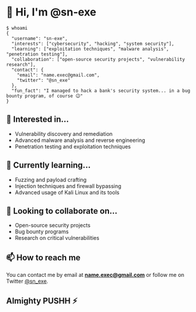 # 👋 Hi, I'm @sn-exe

```
$ whoami
{
  "username": "sn-exe",
  "interests": ["cybersecurity", "hacking", "system security"],
  "learning": ["exploitation techniques", "malware analysis", "penetration testing"],
  "collaboration": ["open-source security projects", "vulnerability research"],
  "contact": {
    "email": "name.exec@gmail.com",
    "twitter": "@sn_exe"
  },
  "fun_fact": "I managed to hack a bank's security system... in a bug bounty program, of course 😉"
}
```

## 👀 Interested in...
- Vulnerability discovery and remediation
- Advanced malware analysis and reverse engineering
- Penetration testing and exploitation techniques

## 🌱 Currently learning...
- Fuzzing and payload crafting
- Injection techniques and firewall bypassing
- Advanced usage of Kali Linux and its tools

## 💞️ Looking to collaborate on...
- Open-source security projects
- Bug bounty programs
- Research on critical vulnerabilities

## 📫 How to reach me
You can contact me by email at **name.exec@gmail.com** or follow me on Twitter [@sn_exe](https://twitter.com/sn_exe).

## Almighty PUSHH ⚡
